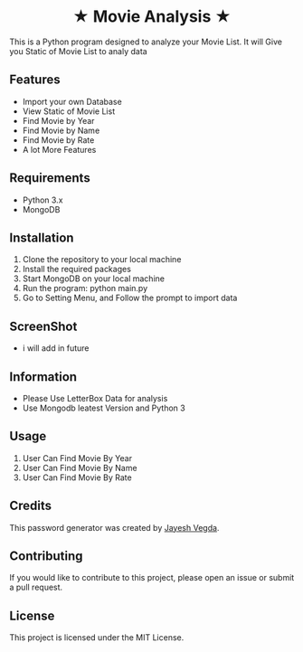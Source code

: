 <h1 align="center">
  <b>★ Movie Analysis ★</b>
</h1>
This is a Python program designed to analyze your Movie List. It will Give you Static of Movie List to analy data

## Features
- Import your own Database
- View Static of Movie List
- Find Movie by Year
- Find Movie by Name
- Find Movie by Rate
- A lot More Features

## Requirements
- Python 3.x
- MongoDB

## Installation
1. Clone the repository to your local machine
2. Install the required packages
3. Start MongoDB on your local machine
4. Run the program: python main.py
5. Go to Setting Menu, and Follow the prompt to import data

## ScreenShot
- i will add in future

## Information 
- Please Use LetterBox Data for analysis 
- Use Mongodb leatest Version and Python 3

## Usage
1. User Can Find Movie By Year
2. User Can Find Movie By Name
3. User Can Find Movie By Rate

## Credits
This password generator was created by [Jayesh Vegda](https://github.com/JayeshVegda).

## Contributing
If you would like to contribute to this project, please open an issue or submit a pull request.

## License
This project is licensed under the MIT License.
